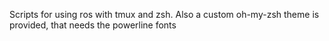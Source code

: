Scripts for using ros with tmux  and zsh.
Also a custom oh-my-zsh theme is provided, that needs the powerline fonts
